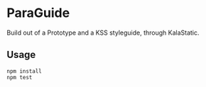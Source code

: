 # ParaGuide

Build out of a Prototype and a KSS styleguide, through KalaStatic.

## Usage

```
npm install
npm test
```
